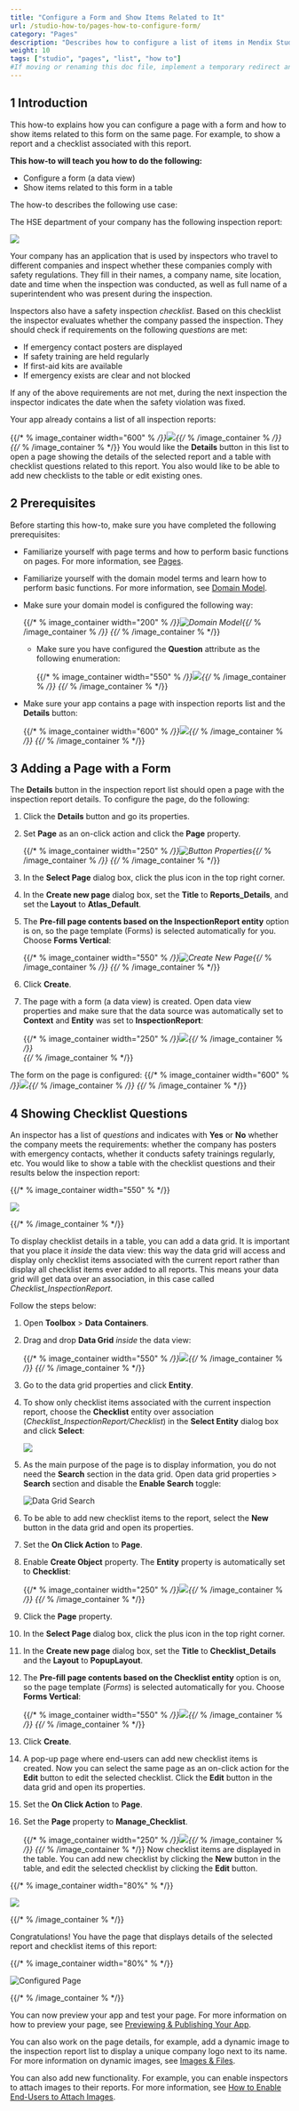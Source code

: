```yaml
---
title: "Configure a Form and Show Items Related to It"
url: /studio-how-to/pages-how-to-configure-form/
category: "Pages"
description: "Describes how to configure a list of items in Mendix Studio."
weight: 10
tags: ["studio", "pages", "list", "how to"]
#If moving or renaming this doc file, implement a temporary redirect and let the respective team know they should update the URL in the product. See Mapping to Products for more details.
---
```


## 1 Introduction 

This how-to explains how you can configure a page with a form and how to show items related to this form on the same page. For example, to show a report and a checklist associated with this report. 

**This how-to will teach you how to do the following:**

* Configure a form (a data view)
* Show items related to this form in a table 

The how-to describes the following use case: 

The HSE department of your company has the following inspection report:

![](/attachments/studio-how-to/pages/pages-how-to-configure-form/report-example.png)

Your company has an application that is used by inspectors who travel to different companies and inspect whether these companies comply with safety regulations. They fill in their names, a company name, site location, date and time when the inspection was conducted, as well as full name of a superintendent who was present during the inspection. 

Inspectors also have a safety inspection *checklist*. Based on this checklist the inspector evaluates whether the company passed the inspection. They should check if requirements on the following *questions* are met:

* If emergency contact posters are displayed
* If safety training are held regularly
* If first-aid kits are available 
* If emergency exists are clear and not blocked

If any of the above requirements are not met, during the next inspection the inspector indicates the date when the safety violation was fixed. 

Your app already contains a list of all inspection reports:

{{/* % image_container width="600" % */}}![](/attachments/studio-how-to/pages/pages-how-to-configure-form/inspection-report-list.png){{/* % /image_container % */}} 
{{/* % /image_container % */}} 
You would like the **Details** button in this list to open a page showing the details of the selected report and a table with checklist questions related to this report. You also would like to be able to add new checklists to the table or edit existing ones. 

## 2 Prerequisites

Before starting this how-to, make sure you have completed the following prerequisites:

* Familiarize yourself with page terms and how to perform basic functions on pages. For more information, see [Pages](/studio/page-editor). 

* Familiarize yourself with the domain model terms and learn how to perform basic functions. For more information, see [Domain Model](/studio/domain-models).

* Make sure your domain model is configured the following way:

    {{/* % image_container width="200" % */}}![Domain Model](/attachments/studio-how-to/pages/pages-how-to-configure-form/domain-model.png){{/* % /image_container % */}} 
{{/* % /image_container % */}} 
    * Make sure you have configured the **Question** attribute as the following enumeration:

		{{/* % image_container width="550" % */}}![](/attachments/studio-how-to/pages/pages-how-to-configure-form/enumeration.png){{/* % /image_container % */}} 
{{/* % /image_container % */}} 
* Make sure your app contains a page with inspection reports list and the **Details** button:

    {{/* % image_container width="600" % */}}![](/attachments/studio-how-to/pages/pages-how-to-configure-form/inspection-report-list.png){{/* % /image_container % */}} 
{{/* % /image_container % */}} 
## 3 Adding a Page with a Form

The **Details** button in the inspection report list should open a page with the inspection report details. To configure the page, do the following:

1. Click the **Details** button and go its properties.

2. Set **Page** as an on-click action and click the **Page** property.

	{{/* % image_container width="250" % */}}![Button Properties](/attachments/studio-how-to/pages/pages-how-to-configure-form/button-properties.png){{/* % /image_container % */}} 
{{/* % /image_container % */}} 
3.  In the **Select Page** dialog box, click the plus icon in the top right corner.

1.  In the **Create new page** dialog box, set the **Title** to **Reports_Details**, and set the **Layout** to **Atlas_Default**. 

2.  The **Pre-fill page contents based on the InspectionReport entity** option is on, so the page template (Forms) is selected automatically for you. Choose **Forms Vertical**:

	{{/* % image_container width="550" % */}}![Create New Page](/attachments/studio-how-to/pages/pages-how-to-configure-form/create-new-page.png){{/* % /image_container % */}} 
{{/* % /image_container % */}} 
3. Click **Create**.
	
7. The page with a form (a data view) is created. Open data view properties and make sure that the data source was automatically set to **Context** and **Entity** was set to **InspectionReport**:

      {{/* % image_container width="250" % */}}![](/attachments/studio-how-to/pages/pages-how-to-configure-form/data-view-source.png){{/* % /image_container % */}}  
{{/* % /image_container % */}} 

The form on the page is configured: 
{{/* % image_container width="600" % */}}![](/attachments/studio-how-to/pages/pages-how-to-configure-form/data-view-configured.png){{/* % /image_container % */}} 
{{/* % /image_container % */}} 
## 4 Showing Checklist Questions

An inspector has a list of *questions* and indicates with **Yes** or **No** whether the company meets the requirements: whether the company has posters with emergency contacts, whether it conducts safety trainings regularly, etc. You would like to show a table with the checklist questions and their results below the inspection report: 

{{/* % image_container width="550" % */}}

![](/attachments/studio-how-to/pages/pages-how-to-configure-form/inspection-report-example.png)

{{/* % /image_container % */}} 

To display checklist details in a table, you can add a data grid. It is important that you place it *inside* the data view: this way the data grid will access and display only checklist items associated with the current report rather than display all checklist items ever added to all reports. This means your data grid will get data over an association, in this case called *Checklist_InspectionReport*.

Follow the steps below:

1. Open **Toolbox** > **Data Containers**.

2. Drag and drop **Data Grid** *inside* the data view:

    {{/* % image_container width="550" % */}}![](/attachments/studio-how-to/pages/pages-how-to-configure-form/data-grid-inside-data-view.png){{/* % /image_container % */}} 
{{/* % /image_container % */}} 
3. Go to the data grid properties and click **Entity**.  

4. To show only checklist items associated with the current inspection report, choose the **Checklist** entity over association (*Checklist_InspectionReport/Checklist*) in the **Select Entity** dialog box and click **Select**:

    ![](/attachments/studio-how-to/pages/pages-how-to-configure-form/data-grid-over-association.png)

5. As the main purpose of the page is to display information, you do not need the **Search** section in the data grid. Open data grid properties > **Search** section and disable the **Enable Search** toggle:

    ![Data Grid Search](/attachments/studio-how-to/pages/pages-how-to-configure-form/data-grid-search.png)

6. To be able to add new checklist items to the report, select the **New** button in the data grid and open its properties.

7. Set the **On Click Action** to **Page**. 

8. Enable **Create Object** property. The **Entity** property is automatically set to **Checklist**:

    {{/* % image_container width="250" % */}}![](/attachments/studio-how-to/pages/pages-how-to-configure-form/new-button-properties.png){{/* % /image_container % */}} 
{{/* % /image_container % */}} 
9. Click the **Page** property.

10. In the **Select Page** dialog box, click the plus icon in the top right corner.

11. In the **Create new page** dialog box, set the **Title** to **Checklist_Details** and the **Layout** to **PopupLayout**. 

12. The **Pre-fill page contents based on the Checklist entity** option is on, so the page template (*Forms*) is selected automatically for you. Choose **Forms Vertical**: 
	
	{{/* % image_container width="550" % */}}![](/attachments/studio-how-to/pages/pages-how-to-configure-form/manage-checklist.png){{/* % /image_container % */}} 
{{/* % /image_container % */}} 
13. Click **Create**.

14. A pop-up page where end-users can add new checklist items is created. Now you can select the same page as an on-click action for the **Edit** button to edit the selected checklist. Click the **Edit** button in the data grid and open its properties.

15. Set the **On Click Action** to **Page**.

16. Set the **Page** property to **Manage_Checklist**.

      {{/* % image_container width="250" % */}}![](/attachments/studio-how-to/pages/pages-how-to-configure-form/edit-button-properties.png){{/* % /image_container % */}} 
{{/* % /image_container % */}} 
Now checklist items are displayed in the table. You can add new checklist by clicking the **New** button in the table, and edit the selected checklist by clicking the **Edit** button.

{{/* % image_container width="80%" % */}}

![](/attachments/studio-how-to/pages/pages-how-to-configure-form/data-grid-configured.png)

{{/* % /image_container % */}} 

Congratulations! You have the page that displays details of the selected report and checklist items of this report:

{{/* % image_container width="80%" % */}}

![Configured Page](/attachments/studio-how-to/pages/pages-how-to-configure-form/configured-page.png)

{{/* % /image_container % */}} 

You can now preview your app and test your page. For more information on how to preview your page, see [Previewing & Publishing Your App](/studio/publishing-app).

You can also work on the page details, for example, add a dynamic image to the inspection report list to display a unique company logo next to its name. For more information on dynamic images, see [Images & Files](/studio/page-editor-widgets-images-and-files). 

You can also add new functionality. For example, you can enable inspectors to attach images to their reports. For more information, see [How to Enable End-Users to Attach Images](pages-how-to-attach-images).